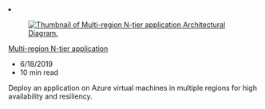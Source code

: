 <!-- This file is automatically generated by build/architectures/build_index.py. Any updates will be lost. -->

<!-- markdownlint-disable MD033 -->

<li class="grid-item item-column" data-categories="Web Databases Management and Governance ">
<article class="card">
    <div class="card-header has-margin-bottom-none" aria-hidden="true">
        <figure class="image diagram has-height-175 has-overflow-hidden level">
            <a href="/azure/architecture/reference-architectures/n-tier/multi-region-sql-server"><img src="/azure/architecture/browse/thumbs/multi-region-sql-server.png" class="diagram" alt="Thumbnail of Multi-region N-tier application Architectural Diagram." data-linktype="relative-path"></a>
        </figure>
    </div>
    <div class="card-content">
        <a class="card-content-title has-margin-top-none" href="/azure/architecture/reference-architectures/n-tier/multi-region-sql-server">
            <p>Multi-region N-tier application</p>
        </a>
        <ul class="card-content-metadata">
            <li>6/18/2019</li>
            <li>10 min read</li>
        </ul>
        <p class="card-content-description">Deploy an application on Azure virtual machines in multiple regions for high availability and resiliency.</p>
        <div class="bottom-to-top-fade is-hidden-mobile"></div>
    </div>
</article>
</li>
